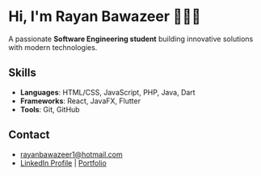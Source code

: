 # Hi, I'm **Rayan Bawazeer** 👨🏻‍💻

A passionate **Software Engineering student** building innovative solutions with modern technologies.

## Skills  
- **Languages**: HTML/CSS, JavaScript, PHP, Java, Dart  
- **Frameworks**: React, JavaFX, Flutter  
- **Tools**: Git, GitHub  

## Contact  
- [rayanbawazeer1@hotmail.com](mailto:rayanbawazeer1@hotmail.com)  
- [LinkedIn Profile](linkedin.com/in/rayansb1) | [Portfolio](https://rayanbawazeer.netlify.app)
